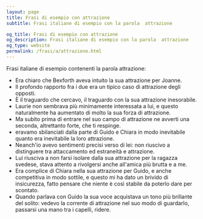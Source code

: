 ```yaml
---
layout: page
title: Frasi di esempio con attrazione 
subtitle: Frasi italiane di esempio con la parola  attrazione

og_title: Frasi di esempio con attrazione 
og_description: Frasi italiane di esempio con la parola  attrazione
og_type: website
permalink: /frasi/a/attrazione.html
---
```


Frasi italiane di esempio contenenti la parola attrazione:


- Era chiaro che Bexforth aveva intuito la sua attrazione per Joanne.
- Il profondo rapporto fra i due era un tipico caso di attrazione degli opposti.
- È il traguardo che cercavo, il traguardo con la sua attrazione inesorabile.
- Laurie non sembrava più minimamente interessata a lui, e questo naturalmente ha aumentato di molto la sua forza di attrazione.
- Ma subito prima di entrare nel suo campo di attrazione ne avverti una seconda, altrettanto forte, che ti respinge.
- eravamo sbilanciati dalla parte di Guido e Chiara in modo inevitabile quanto era inevitabile la loro attrazione.
- Neanch'io avevo sentimenti precisi verso di lei: non riuscivo a distinguere tra attaccamento ed estraneità e attrazione.
- Lui riusciva a non farsi isolare dalla sua attrazione per la ragazza svedese, stava attento a rivolgersi anche all'amica più brutta e a me.
- Era complice di Chiara nella sua attrazione per Guido, e anche competitiva in modo sottile, e questo mi ha dato un brivido di insicurezza, fatto pensare che niente è così stabile da poterlo dare per scontato.
- Quando parlava con Guido la sua voce acquistava un tono più brillante del solito: vedevo la corrente di attrazione nel suo modo di guardarlo, passarsi una mano tra i capelli, ridere.
